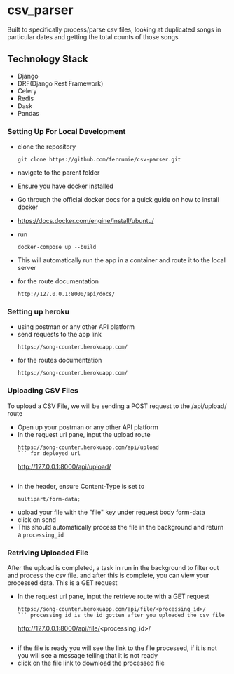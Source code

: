 # csv_parser
Built to specifically process/parse csv files, looking at duplicated songs in particular dates and getting the total counts of those songs

## Technology Stack

- Django
- DRF(Django Rest Framework)
- Celery
- Redis
- Dask
- Pandas

###  Setting Up For Local Development
- clone the repository 
    ```
    git clone https://github.com/ferrumie/csv-parser.git
    ```
- navigate to the parent folder

- Ensure you have docker installed

- Go through the official docker docs for a quick guide on how to install docker

- https://docs.docker.com/engine/install/ubuntu/

- run 
    ```
    docker-compose up --build
    ```
- This will automatically run the app in a container and route it to the local server

- for the route documentation
    ```
    http://127.0.0.1:8000/api/docs/
    ```

###  Setting up heroku
- using postman or any other API platform
- send requests to the app link
    ```
    https://song-counter.herokuapp.com/
    ```
- for the routes documentation
    ```
    https://song-counter.herokuapp.com/
    ```

### Uploading CSV Files
To upload a CSV File, we will be sending a POST request to the /api/upload/ route
- Open up your postman or any other API platform
- In the request url pane, input the upload route
    ```
    https://song-counter.herokuapp.com/api/upload 
    ``` for deployed url
    ```
    http://127.0.0.1:8000/api/upload/
    ``` for docker user
- in the header, ensure Content-Type is set to 
    ```
    multipart/form-data;
    ```
- upload your file with the "file" key under request body form-data
- click on send
- This should automatically process the file in the background and return a `processing_id`

### Retriving Uploaded File
After the upload is completed, a task in run in the background to filter out and process the csv file. and after this is complete, you can view your processed data. This is a GET request
- In the request url pane, input the retrieve route with a GET request
    ```
    https://song-counter.herokuapp.com/api/file/<processing_id>/ 
    ``` processing id is the id gotten after you uploaded the csv file
    ```
    http://127.0.0.1:8000/api/file/<processing_id>/
    ``` for docker user
- if the file is ready you will see the link to the file processed, if it is not you will see a message telling that it is not ready
- click on the file link to download the processed file